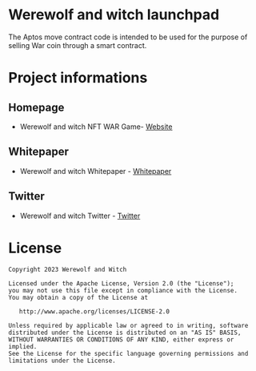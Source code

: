 # **Werewolf and witch launchpad**

The Aptos move contract code is intended to be used for the purpose of selling War coin through a smart contract.

# Project informations

## Homepage
- Werewolf and witch NFT WAR Game- [Website](https://werewolfandwitch.xyz)

## Whitepaper
- Werewolf and witch Whitepaper - [Whitepaper](https://werewolf-and-witch.gitbook.io/whitepaper)

## Twitter
- Werewolf and witch Twitter - [Twitter](https://twitter.com/AWW_xyz)

License
=======

    Copyright 2023 Werewolf and Witch

    Licensed under the Apache License, Version 2.0 (the "License");
    you may not use this file except in compliance with the License.
    You may obtain a copy of the License at

       http://www.apache.org/licenses/LICENSE-2.0

    Unless required by applicable law or agreed to in writing, software
    distributed under the License is distributed on an "AS IS" BASIS,
    WITHOUT WARRANTIES OR CONDITIONS OF ANY KIND, either express or implied.
    See the License for the specific language governing permissions and
    limitations under the License.


